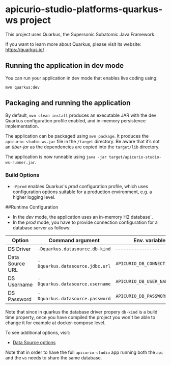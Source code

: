 # apicurio-studio-platforms-quarkus-ws project

This project uses Quarkus, the Supersonic Subatomic Java Framework.

If you want to learn more about Quarkus, please visit its website: https://quarkus.io/ .

## Running the application in dev mode

You can run your application in dev mode that enables live coding using:
```
mvn quarkus:dev
```

## Packaging and running the application

By default, `mvn clean install` produces an executable JAR with the dev Quarkus configuration profile enabled, and in-memory persistence implementation.


The application can be packaged using `mvn package`.
It produces the `apicurio-studio-ws.jar` file in the `/target` directory.
Be aware that it’s not an _über-jar_ as the dependencies are copied into the `target/lib` directory.

The application is now runnable using `java -jar target/apicurio-studio-ws-runner.jar`.


### Build Options

 - `-Pprod` enables Quarkus's *prod* configuration profile, which uses configuration options suitable for a production environment, 
   e.g. a higher logging level.
   
   
##Runtime Configuration

- In the *dev* mode, the application uses an in-memory H2 database`.
- In the *prod* mode, you have to provide connection configuration for a database server as follows:

Option|Command argument|Env. variable|Default|
|---|---|---|---|
|DS Driver|`-Dquarkus.datasource.db-kind`|`-----------------`|`postgresql`|
|Data Source URL|`-Dquarkus.datasource.jdbc.url`|`APICURIO_DB_CONNECTION_URL`|`----`|
|DS Username|`-Dquarkus.datasource.username`|`APICURIO_DB_USER_NAME`|`----`|
|DS Password|`-Dquarkus.datasource.password`|`APICURIO_DB_PASSWORD`|`----`|

Note that since in quarkus the database driver propery `db-kind` is a build time property, once you have compiled the project you won't be able to change it for example at docker-compose level. 


To see additional options, visit:
 - [Data Source options](https://quarkus.io/guides/datasource-guide#configuration-reference) 
 
Note that in order to have the full `apicurio-studio` app running both the `api` and the `ws` needs to share the same database.
